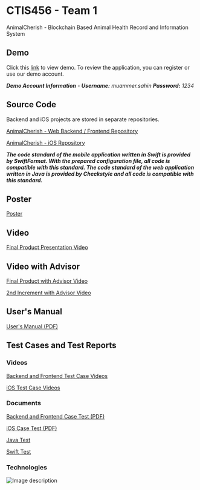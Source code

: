 # CTIS456 - Team 1

AnimalCherish - Blockchain Based Animal Health Record and Information System

## Demo

Click this [link](http://138.68.67.165/) to view demo. To review the application, you can register or use our demo account.

***Demo Account Information** - **Username:** muammer.sahin **Password:** 1234*

## Source Code

Backend and iOS projects are stored in separate repositories.

[AnimalCherish - Web Backend / Frontend Repository](https://github.com/cagatayozata/AnimalCherish)

[AnimalCherish - iOS Repository](https://github.com/cagatayozata/AnimalCherish_iOS)

***The code standard of the mobile application written in Swift is provided by SwiftFormat. With the prepared configuration file, all code is compatible with this standard. The code standard of the web application written in Java is provided by Checkstyle and all code is compatible with this standard.***

## Poster

[Poster](https://raw.githubusercontent.com/cagatayozata/CTIS456_Team1/master/Poster/Poster.jpg)

## Video

[Final Product Presentation Video](https://youtu.be/_WwoQHxu-l4)

## Video with Advisor

[Final Product with Advisor Video](#)

[2nd Increment with Advisor Video](https://www.youtube.com/watch?v=8Qay1PM9990)

## User's Manual

[User's Manual (PDF)](https://github.com/cagatayozata/CTIS456_Team1/blob/master/User%20Manual/AnimalCherish%20%20User%20Manual.pdf)

## Test Cases and Test Reports

### Videos

[Backend and Frontend Test Case Videos](https://www.youtube.com/watch?v=yZkmFCnwhS4)

[iOS Test Case Videos](https://www.youtube.com/watch?v=3YJPb2UC62I&feature=youtu.be)

### Documents

[Backend and Frontend Case Test (PDF)](https://github.com/cagatayozata/CTIS456_Team1/blob/master/Case%20Tests/BackendandFrontendCaseTests.pdf)

[iOS Case Test (PDF)](https://github.com/cagatayozata/CTIS456_Team1/blob/master/Case%20Tests/iOSCaseTests.pdf)

[Java Test](https://cagatayozata.com/ctis/javatest)

[Swift Test](https://github.com/cagatayozata/CTIS456_Team1/tree/master/Swift%20Test)

### Technologies

![Image description](https://i.ibb.co/RT9rxgr/3c210455-ce1d-430c-aa30-5d44d9b9c8d4.jpg)








